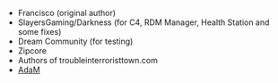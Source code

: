 - Francisco (original author)
- SlayersGaming/Darkness (for C4, RDM Manager, Health Station and some fixes)
- Dream Community (for testing)
- Zipcore
- Authors of troubleinterroristtown.com
- [AdaM](http://steamcommunity.com/profiles/76561198134328733/)